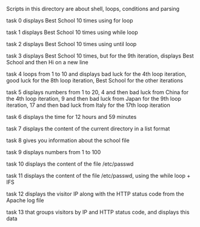 Scripts in this directory are about shell, loops, conditions and parsing

task 0 displays Best School 10 times using for loop 

task 1 displays Best School 10 times using while loop 

task 2 displays Best School 10 times using until loop

task 3 displays Best School 10 times, but for the 9th iteration, displays Best School and then Hi on a new line

task 4 loops from 1 to 10 and displays bad luck for the 4th loop iteration, good luck for the 8th loop iteration, Best School for the other iterations

task 5 displays numbers from 1 to 20, 4 and then bad luck from China for the 4th loop iteration, 9 and then bad luck from Japan for the 9th loop iteration, 17 and then bad luck from Italy for the 17th loop iteration

task 6 displays the time for 12 hours and 59 minutes

task 7 displays the content of the current directory in a list format

task 8 gives you information about the school file

task 9 displays numbers from 1 to 100

task 10 displays the content of the file /etc/passwd

task 11 displays the content of the file /etc/passwd, using the while loop + IFS

task 12 displays the visitor IP along with the HTTP status code from the Apache log file

task 13 that groups visitors by IP and HTTP status code, and displays this data

